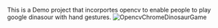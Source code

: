 This is a Demo project that incorportes opencv to enable people to play google dinasour with hand gestures.
![OpencvChromeDinosaurGame](https://github.com/user-attachments/assets/fdd67282-0077-4aab-9327-c0fbf147933e)
